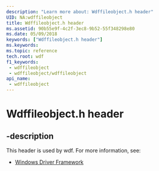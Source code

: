 ```yaml
---
description: "Learn more about: Wdffileobject.h header"
UID: NA:wdffileobject
title: Wdffileobject.h header
ms.assetid: 90b55e9f-4c2f-3ec8-9b52-55f348298e80
ms.date: 05/09/2018
keywords: ["Wdffileobject.h header"]
ms.keywords: 
ms.topic: reference
tech.root: wdf
f1_keywords:
 - wdffileobject
 - wdffileobject/wdffileobject
api_name:
 - wdffileobject
---
```


# Wdffileobject.h header


## -description

This header is used by wdf. For more information, see:

- [Windows Driver Framework](../_wdf/index.md)

